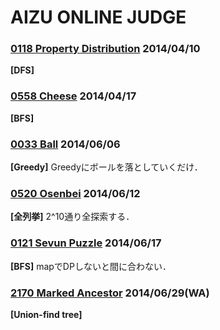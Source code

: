 # AIZU ONLINE JUDGE

### [0118 Property Distribution](http://judge.u-aizu.ac.jp/onlinejudge/description.jsp?id=0118) 2014/04/10
**[DFS]**

### [0558 Cheese](http://judge.u-aizu.ac.jp/onlinejudge/description.jsp?id=0558) 2014/04/17
**[BFS]**

### [0033 Ball](http://judge.u-aizu.ac.jp/onlinejudge/description.jsp?id=0033) 2014/06/06
**[Greedy]** Greedyにボールを落としていくだけ．

### [0520 Osenbei](http://judge.u-aizu.ac.jp/onlinejudge/description.jsp?id=0525) 2014/06/12
**[全列挙]** 2^10通り全探索する．

### [0121 Sevun Puzzle](http://judge.u-aizu.ac.jp/onlinejudge/description.jsp?id=0121) 2014/06/17
**[BFS]** mapでDPしないと間に合わない．

### [2170 Marked Ancestor](http://judge.u-aizu.ac.jp/onlinejudge/description.jsp?id=2170) 2014/06/29(WA)
**[Union-find tree]**

